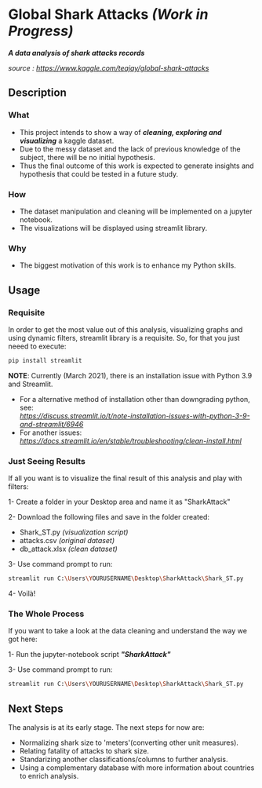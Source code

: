 # Global Shark Attacks _(Work in Progress)_

__*A data analysis of shark attacks records*__

*source : https://www.kaggle.com/teajay/global-shark-attacks*

## Description

### What
* This project intends to show a way of __*cleaning, exploring and visualizing*__ a kaggle dataset.
* Due to the messy dataset and the lack of previous knowledge of the subject, there will be no initial hypothesis. 
* Thus the final outcome of this work is expected to generate insights and hypothesis that could be tested in a future study.

### How
* The dataset manipulation and cleaning will be implemented on a jupyter notebook.
* The visualizations will be displayed using streamlit library.

### Why
* The biggest motivation of this work is to enhance my Python skills.

## Usage

### Requisite
In order to get the most value out of this analysis, visualizing graphs and using dynamic filters, streamlit library is a requisite.
So, for that you just neeed to execute:
```bash
pip install streamlit
```
__NOTE__: Currently (March 2021), there is an installation issue with Python 3.9 and Streamlit.  
* For a alternative method of installation other than downgrading python, see:  
_https://discuss.streamlit.io/t/note-installation-issues-with-python-3-9-and-streamlit/6946_  
* For another issues:  
_https://docs.streamlit.io/en/stable/troubleshooting/clean-install.html_

### Just Seeing Results
If all you want is to visualize the final result of this analysis and play with filters:

1- Create a folder in your Desktop area and name it as "SharkAttack"

2- Download the following files and save in the folder created:  
* Shark_ST.py _(visualization script)_  
* attacks.csv _(original dataset)_  
* db_attack.xlsx _(clean dataset)_  

3- Use command prompt to run:
```bash
streamlit run C:\Users\YOURUSERNAME\Desktop\SharkAttack\Shark_ST.py
```

4- Voilà! 

### The Whole Process
If you want to take a look at the data cleaning and understand the way we got here:

1- Run the jupyter-notebook script *__"SharkAttack"__*

3- Use command prompt to run:
```bash
streamlit run C:\Users\YOURUSERNAME\Desktop\SharkAttack\Shark_ST.py
```

## Next Steps

The analysis is at its early stage. The next steps for now are:

* Normalizing shark size to 'meters'(converting other unit measures).
* Relating fatality of attacks to shark size.
* Standarizing another classifications/columns to further analysis.
* Using a complementary database with more information about countries to enrich analysis. 

